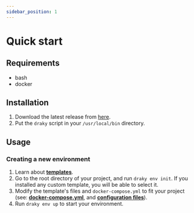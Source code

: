 ```yaml
---
sidebar_position: 1
---
```


# Quick start

## Requirements

- bash
- docker

## Installation

1. Download the latest release from [here](https://github.com/draky-dev/draky/releases).
2. Put the `draky` script in your `/usr/local/bin` directory.

## Usage

### Creating a new environment

1. Learn about **[templates](/docs/reference/templates)**.
2. Go to the root directory of your project, and run `draky env init`. If you installed any custom template, you will be able to select it.
3. Modify the template's files and `docker-compose.yml` to fit your project (see: **[docker-compose.yml](/docs/reference/docker-compose)**, and **[configuration files](/docs/reference/configuration-files)**).
4. Run `draky env up` to start your environment.
